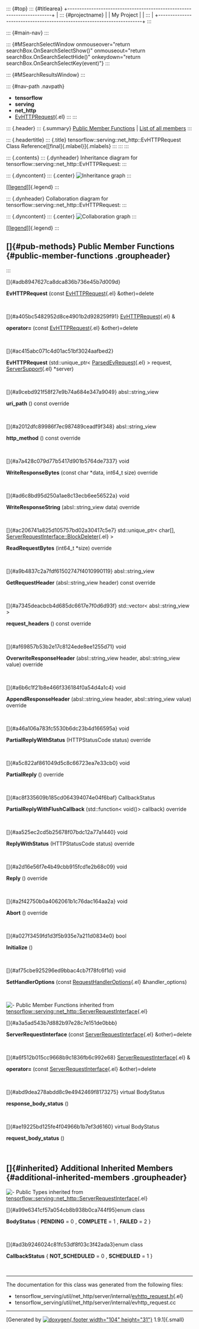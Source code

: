 ::: {#top}
::: {#titlearea}
+-----------------------------------------------------------------------+
| ::: {#projectname}                                                    |
| My Project                                                            |
| :::                                                                   |
+-----------------------------------------------------------------------+
:::

::: {#main-nav}
:::

::: {#MSearchSelectWindow onmouseover="return searchBox.OnSearchSelectShow()" onmouseout="return searchBox.OnSearchSelectHide()" onkeydown="return searchBox.OnSearchSelectKey(event)"}
:::

::: {#MSearchResultsWindow}
:::

::: {#nav-path .navpath}
-   **tensorflow**
-   **serving**
-   **net\_http**
-   [EvHTTPRequest](classtensorflow_1_1serving_1_1net__http_1_1EvHTTPRequest.html){.el}
:::
:::

::: {.header}
::: {.summary}
[Public Member Functions](#pub-methods) \| [List of all
members](classtensorflow_1_1serving_1_1net__http_1_1EvHTTPRequest-members.html)
:::

::: {.headertitle}
::: {.title}
tensorflow::serving::net\_http::EvHTTPRequest Class
Reference[[final]{.mlabel}]{.mlabels}
:::
:::
:::

::: {.contents}
::: {.dynheader}
Inheritance diagram for tensorflow::serving::net\_http::EvHTTPRequest:
:::

::: {.dyncontent}
::: {.center}
![Inheritance
graph](classtensorflow_1_1serving_1_1net__http_1_1EvHTTPRequest__inherit__graph.png)
:::

[\[[legend](graph_legend.html)\]]{.legend}
:::

::: {.dynheader}
Collaboration diagram for tensorflow::serving::net\_http::EvHTTPRequest:
:::

::: {.dyncontent}
::: {.center}
![Collaboration
graph](classtensorflow_1_1serving_1_1net__http_1_1EvHTTPRequest__coll__graph.png)
:::

[\[[legend](graph_legend.html)\]]{.legend}
:::

[]{#pub-methods} Public Member Functions {#public-member-functions .groupheader}
----------------------------------------
:::

[]{#adb8947627ca8dca836b736e45b7d009d}  

**EvHTTPRequest** (const
[EvHTTPRequest](classtensorflow_1_1serving_1_1net__http_1_1EvHTTPRequest.html){.el}
&other)=delete

 

[]{#a405bc5482952d8ce4901b2d928259f91}
[EvHTTPRequest](classtensorflow_1_1serving_1_1net__http_1_1EvHTTPRequest.html){.el}
& 

**operator=** (const
[EvHTTPRequest](classtensorflow_1_1serving_1_1net__http_1_1EvHTTPRequest.html){.el}
&other)=delete

 

[]{#ac415abc071c4d01ac51bf3024aafbed2}  

**EvHTTPRequest** (std::unique\_ptr\<
[ParsedEvRequest](structtensorflow_1_1serving_1_1net__http_1_1ParsedEvRequest.html){.el}
\> request,
[ServerSupport](classtensorflow_1_1serving_1_1net__http_1_1ServerSupport.html){.el}
\*server)

 

[]{#a9cebd921f58f27e9b74a684e347a9049} absl::string\_view 

**uri\_path** () const override

 

[]{#a2012dfc89986f7ec987489ceadf9f348} absl::string\_view 

**http\_method** () const override

 

[]{#a7a428c079d77b5417d901b5764de7337} void 

**WriteResponseBytes** (const char \*data, int64\_t size) override

 

[]{#ad6c8bd95d250a1ae8c13ecb6ee56522a} void 

**WriteResponseString** (absl::string\_view data) override

 

[]{#ac206741a825d105757bd02a30417c5e7} std::unique\_ptr\< char\[\],
[ServerRequestInterface::BlockDeleter](structtensorflow_1_1serving_1_1net__http_1_1ServerRequestInterface_1_1BlockDeleter.html){.el}
\> 

**ReadRequestBytes** (int64\_t \*size) override

 

[]{#a9b4837c2a7fdf61502747f4010990119} absl::string\_view 

**GetRequestHeader** (absl::string\_view header) const override

 

[]{#a7345deacbcb4d685dc6617e7f0d6d93f} std::vector\< absl::string\_view
\> 

**request\_headers** () const override

 

[]{#af69857b53b2e17c8124ede8ee1255d71} void 

**OverwriteResponseHeader** (absl::string\_view header,
absl::string\_view value) override

 

[]{#a6b6c1f21b8e466f336184f0a54d4a1c4} void 

**AppendResponseHeader** (absl::string\_view header, absl::string\_view
value) override

 

[]{#a46a106a783fc5530b6dc23b4d166595a} void 

**PartialReplyWithStatus** (HTTPStatusCode status) override

 

[]{#a5c822af861049d5c8c66723ea7e33cb0} void 

**PartialReply** () override

 

[]{#ac8f335609b185cd064394074e04f6baf} CallbackStatus 

**PartialReplyWithFlushCallback** (std::function\< void()\> callback)
override

 

[]{#aa525ec2cd5b25678f07bdc12a77a1440} void 

**ReplyWithStatus** (HTTPStatusCode status) override

 

[]{#a2d16e56f7e4b49cbb915fcd1e2b68c09} void 

**Reply** () override

 

[]{#a2f42750b0a4062061b1c76dac164aa2a} void 

**Abort** () override

 

[]{#a027f3459fd1d3f5b935e7a211d0834e0} bool 

**Initialize** ()

 

[]{#af75cbe925296ed9bbac4cb7f78fc6f1d} void 

**SetHandlerOptions** (const
[RequestHandlerOptions](classtensorflow_1_1serving_1_1net__http_1_1RequestHandlerOptions.html){.el}
&handler\_options)

 

![-](closed.png) Public Member Functions inherited from
[tensorflow::serving::net\_http::ServerRequestInterface](classtensorflow_1_1serving_1_1net__http_1_1ServerRequestInterface.html){.el}

[]{#a3a5ad543b7d882b97e28c7e151de0bbb}  

**ServerRequestInterface** (const
[ServerRequestInterface](classtensorflow_1_1serving_1_1net__http_1_1ServerRequestInterface.html){.el}
&other)=delete

 

[]{#a6f512b015cc9668b9c1836fb6c992e68}
[ServerRequestInterface](classtensorflow_1_1serving_1_1net__http_1_1ServerRequestInterface.html){.el}
& 

**operator=** (const
[ServerRequestInterface](classtensorflow_1_1serving_1_1net__http_1_1ServerRequestInterface.html){.el}
&other)=delete

 

[]{#abd9dea278abdd8c9e4942469f8173275} virtual BodyStatus 

**response\_body\_status** ()

 

[]{#ae19225bd125fe4f04966b1b7ef3d6160} virtual BodyStatus 

**request\_body\_status** ()

 

[]{#inherited} Additional Inherited Members {#additional-inherited-members .groupheader}
-------------------------------------------

![-](closed.png) Public Types inherited from
[tensorflow::serving::net\_http::ServerRequestInterface](classtensorflow_1_1serving_1_1net__http_1_1ServerRequestInterface.html){.el}

[]{#a99e6341cf57a054cb8b938b0ca744f95}enum class  

**BodyStatus** { **PENDING** = 0 , **COMPLETE** = 1 , **FAILED** = 2 }

 

[]{#ad3b9246024c81fc53df8f03c3f42ada3}enum class  

**CallbackStatus** { **NOT\_SCHEDULED** = 0 , **SCHEDULED** = 1 }

 

------------------------------------------------------------------------

The documentation for this class was generated from the following files:

-   tensorflow\_serving/util/net\_http/server/internal/[evhttp\_request.h](evhttp__request_8h_source.html){.el}
-   tensorflow\_serving/util/net\_http/server/internal/evhttp\_request.cc

------------------------------------------------------------------------

[Generated by [![doxygen](doxygen.svg){.footer width="104"
height="31"}](https://www.doxygen.org/index.html) 1.9.1]{.small}
